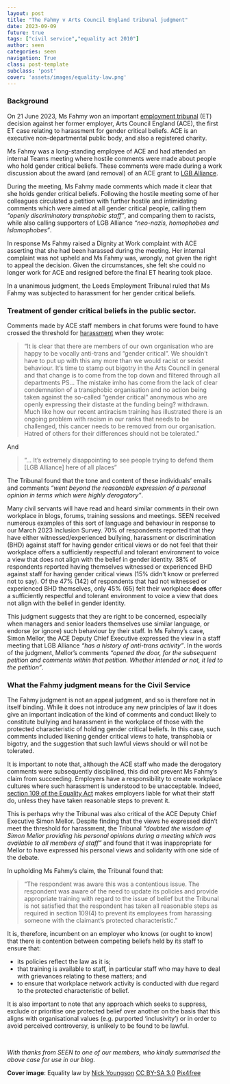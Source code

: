 ```yaml
---
layout: post
title: "The Fahmy v Arts Council England tribunal judgment"
date: 2023-09-09
future: true
tags: ["civil service","equality act 2010"]
author: seen
categories: seen
navigation: True
class: post-template
subclass: 'post'
cover: 'assets/images/equality-law.png'
---
```


### Background

On 21 June 2023, Ms Fahmy won an important [employment tribunal](https://www.gov.uk/employment-tribunal-decisions/ms-d-fahmy-v-arts-council-england-6000042-slash-2022) (ET) decision against her former employer, Arts Council England (ACE), the first ET case relating to harassment for gender critical beliefs. ACE is an executive non-departmental public body, and also a registered charity.

Ms Fahmy was a long-standing employee of ACE and had attended an internal Teams meeting where hostile comments were made about people who hold gender critical beliefs. These comments were made during a work discussion about the award (and removal) of an ACE grant to [LGB Alliance](https://lgballiance.org.uk/).

During the meeting, Ms Fahmy made comments which made it clear that she holds gender critical beliefs. Following the hostile meeting some of her colleagues circulated a petition with further hostile and intimidating comments which were aimed at all gender critical people, calling them _“openly discriminatory transphobic staff”_, and comparing them to racists, while also calling supporters of LGB Alliance _“neo-nazis, homophobes and Islamophobes”_.

In response Ms Fahmy raised a Dignity at Work complaint with ACE asserting that she had been harassed during the meeting. Her internal complaint was not upheld and Ms Fahmy was, wrongly, not given the right to appeal the decision.  Given the circumstances, she felt she could no longer work for ACE and resigned before the final ET hearing took place.

In a unanimous judgment, the Leeds Employment Tribunal ruled that Ms Fahmy was subjected to harassment for her gender critical beliefs.

### Treatment of gender critical beliefs in the public sector.

Comments made by ACE staff members in chat forums were found to have crossed the threshold for [harassment](https://www.acas.org.uk/discrimination-and-the-law/harassment) when they wrote:

> “It is clear that there are members of our own organisation who are happy to be vocally anti-trans and “gender critical”. We shouldn’t have to put up with this any more than we would racist or sexist behaviour. It’s time to stamp out bigotry in the Arts Council in general and that change is to come from the top down and filtered through all departments PS… The mistake imho has come from the lack of clear condemnation of a transphobic organisation and no action being taken against the so-called “gender critical” anonymous who are openly expressing their distaste at the funding being? withdrawn. Much like how our recent antiracism training has illustrated there is an ongoing problem with racism in our ranks that needs to be challenged, this cancer needs to be removed from our organisation. Hatred of others for their differences should not be tolerated.”

And

> “… It’s extremely disappointing to see people trying to defend them [LGB Alliance] here of all places”

The Tribunal found that the tone and content of these individuals’ emails and comments _“went beyond the reasonable expression of a personal opinion in terms which were highly derogatory”_.

Many civil servants will have read and heard similar comments in their own workplace in blogs, forums, training sessions and meetings. SEEN received numerous examples of this sort of language and behaviour in response to our March 2023 Inclusion Survey. 70% of respondents reported that they have either witnessed/experienced bullying, harassment or discrimination (BHD) against staff for having gender critical views or do not feel that their workplace offers a sufficiently respectful and tolerant environment to voice a view that does not align with the belief in gender identity.  38% of respondents reported having themselves witnessed or experienced BHD against staff for having gender critical views (15% didn't know or preferred not to say).  Of the 47% (142) of respondents that had not witnessed or experienced BHD themselves, only 45% (65) felt their workplace **does** offer a sufficiently respectful and tolerant environment to voice a view that does not align with the belief in gender identity.

This judgment suggests that they are right to be concerned, especially when managers and senior leaders themselves use similar language, or endorse (or ignore) such behaviour by their staff. In Ms Fahmy’s case, Simon Mellor, the ACE Deputy Chief Executive expressed the view in a staff meeting that LGB Alliance _“has a history of anti-trans activity”_.  In the words of the judgment, Mellor’s comments _“opened the door, for the subsequent petition and comments within that petition. Whether intended or not, it led to the petition”_.

### What the Fahmy judgment means for the Civil Service

The Fahmy judgment is not an appeal judgment, and so is therefore not in itself binding.  While it does not introduce any new principles of law it does give an important indication of the kind of comments and conduct likely to constitute bullying and harassment in the workplace of those with the protected characteristic of holding gender critical beliefs.  In this case, such comments included likening gender critical views to hate, transphobia or bigotry, and the suggestion that such lawful views should or will not be tolerated.

It is important to note that, although the ACE staff who made the derogatory comments were subsequently disciplined, this did not prevent Ms Fahmy’s claim from succeeding.  Employers have a responsibility to create workplace cultures where such harassment is understood to be unacceptable.   Indeed, [section 109 of the Equality Act](https://www.legislation.gov.uk/ukpga/2010/15/section/109) makes employers liable for what their staff do, unless they have taken reasonable steps to prevent it.

This is perhaps why the Tribunal was also critical of the ACE Deputy Chief Executive Simon Mellor.  Despite finding that the views he expressed didn’t meet the threshold for harassment, the Tribunal _“doubted the wisdom of Simon Mellor providing his personal opinions during a meeting which was available to all members of staff”_ and found that it was inappropriate for Mellor to have expressed his personal views and solidarity with one side of the debate.

In upholding Ms Fahmy’s claim, the Tribunal found that:

> “The respondent was aware this was a contentious issue. The respondent was aware of the need to update its policies and provide appropriate training with regard to the issue of belief but the Tribunal is not satisfied that the respondent has taken all reasonable steps as required in section 109(4) to prevent its employees from harassing someone with the claimant’s protected characteristic.”

It is, therefore, incumbent on an employer who knows (or ought to know) that there is contention between competing beliefs held by its staff to ensure that:

- its policies reflect the law as it is;
- that training is available to staff, in particular staff who may have to deal with grievances relating to these matters; and
- to ensure that workplace network activity is conducted with due regard to the protected characteristic of belief.

It is also important to note that any approach which seeks to suppress, exclude or prioritise one protected belief over another on the basis that this aligns with organisational values (e.g. purported ‘inclusivity’) or in order to avoid perceived controversy, is unlikely to be found to be lawful.

&nbsp;

_With thanks from SEEN to one of our members, who kindly summarised the above case for use in our blog._

**Cover image**: Equality law by <a href="http://www.nyphotographic.com/">Nick Youngson</a> <a rel="license" href="https://creativecommons.org/licenses/by-sa/3.0/">CC BY-SA 3.0</a> <a href="http://pix4free.org/">Pix4free</a>
